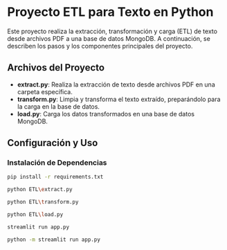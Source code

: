 # Proyecto ETL para Texto en Python

Este proyecto realiza la extracción, transformación y carga (ETL) de texto desde archivos PDF a una base de datos MongoDB. A continuación, se describen los pasos y los componentes principales del proyecto.

## Archivos del Proyecto

- **extract.py**: Realiza la extracción de texto desde archivos PDF en una carpeta específica.
- **transform.py**: Limpia y transforma el texto extraído, preparándolo para la carga en la base de datos.
- **load.py**: Carga los datos transformados en una base de datos MongoDB.

## Configuración y Uso

### Instalación de Dependencias

```bash
pip install -r requirements.txt

python ETL\extract.py

python ETL\transform.py

python ETL\load.py

streamlit run app.py

python -m streamlit run app.py
